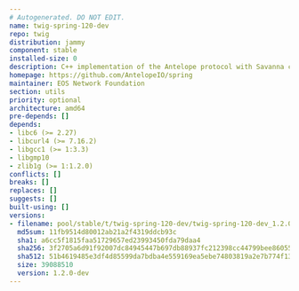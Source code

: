 ```yaml
---
# Autogenerated. DO NOT EDIT.
name: twig-spring-120-dev
repo: twig
distribution: jammy
component: stable
installed-size: 0
description: C++ implementation of the Antelope protocol with Savanna consensus
homepage: https://github.com/AntelopeIO/spring
maintainer: EOS Network Foundation
section: utils
priority: optional
architecture: amd64
pre-depends: []
depends:
- libc6 (>= 2.27)
- libcurl4 (>= 7.16.2)
- libgcc1 (>= 1:3.3)
- libgmp10
- zlib1g (>= 1:1.2.0)
conflicts: []
breaks: []
replaces: []
suggests: []
built-using: []
versions:
- filename: pool/stable/t/twig-spring-120-dev/twig-spring-120-dev_1.2.0-dev-ubuntu-22.04_amd64.deb
  md5sum: 11fb9514d80012ab21a2f4319ddcb93c
  sha1: a6cc5f1815faa51729657ed23993450fda79daa4
  sha256: 3f2705a6d91f92007dc84945447b697db88937fc212398cc44799bee86055bbe
  sha512: 51b4619485e3df4d85599da7bdba4e559169ea5ebe74803819a2e7b774f13d390babbbda611fe72d0417febe1c5c56e59d7a654218c550ab510b2a29407c3f4d
  size: 39088510
  version: 1.2.0-dev
---
```

